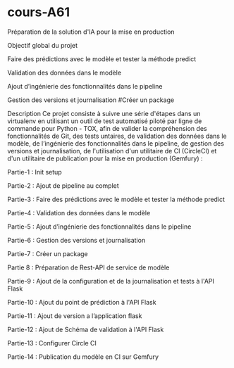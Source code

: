 # cours-A61
Préparation de la solution d'IA pour la mise en production

Objectif global du projet

Faire des prédictions avec le modèle et tester la méthode predict

Validation des données dans le modèle

Ajout d’ingénierie des fonctionnalités dans le pipeline

Gestion des versions et journalisation
#Créer un package

Description
Ce projet consiste à suivre une série d'étapes dans un virtualenv en utilisant un outil de test automatisé piloté par ligne de commande pour Python - TOX, afin de valider la compréhension des fonctionnalités de Git, des tests untaires, de validation des données dans le modèle, de l’ingénierie des fonctionnalités dans le pipeline, de gestion des versions et journalisation, de l'utilisation d'un utilitaire de CI (CircleCI) et d'un utilitaire de publication pour la mise en production (Gemfury) :

Partie-1 : Init setup

Partie-2 : Ajout de pipeline au complet

Partie-3 : Faire des prédictions avec le modèle et tester la méthode predict

Partie-4 : Validation des données dans le modèle

Partie-5 : Ajout d’ingénierie des fonctionnalités dans le pipeline

Partie-6 : Gestion des versions et journalisation

Partie-7 : Créer un package

Partie 8 : Préparation de Rest-API de service de modèle

Partie-9 : Ajout de la configuration et de la journalisation et tests à l'API Flask

Partie-10 : Ajout du point de prédiction à l'API Flask

Partie-11 : Ajout de version a l’application flask

Partie-12 : Ajout de Schéma de validation à l'API Flask

Partie-13 : Configurer Circle CI

Partie-14 : Publication du modèle en CI sur Gemfury
